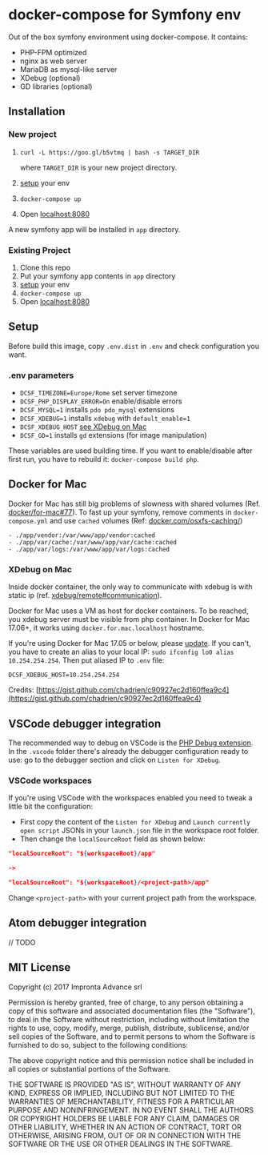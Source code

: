 # docker-compose for Symfony env

Out of the box symfony environment using docker-compose. It contains:
- PHP-FPM optimized
- nginx as web server
- MariaDB as mysql-like server
- XDebug (optional)
- GD libraries (optional)

## Installation
### New project
1. `curl -L https://goo.gl/b5vtmq | bash -s TARGET_DIR`
    
    where `TARGET_DIR` is your new project directory.
1. [setup](#setup) your env
1. `docker-compose up`
1. Open [localhost:8080](http://localhost:8080)

A new symfony app will be installed in `app` directory.

### Existing Project
1. Clone this repo
1. Put your symfony app contents in `app` directory
1. [setup](#setup) your env
1. `docker-compose up`
1. Open [localhost:8080](http://localhost:8080)

## Setup
Before build this image, copy `.env.dist` in `.env` and check configuration you want.

### .env parameters
- `DCSF_TIMEZONE=Europe/Rome` set server timezone
- `DCSF_PHP_DISPLAY_ERROR=On` enable/disable errors
- `DCSF_MYSQL=1` installs `pdo pdo_mysql` extensions
- `DCSF_XDEBUG=1` installs `xdebug` with `default_enable=1`
- `DCSF_XDEBUG_HOST` [see XDebug on Mac](#xdebug-on-mac)
- `DCSF_GD=1` installs `gd` extensions (for image manipulation)

These variables are used building time. If you want to enable/disable after first run, you have to rebuild it: `docker-compose build php`.

## Docker for Mac

Docker for Mac has still big problems of slowness with shared volumes (Ref. [docker/for-mac#77](https://github.com/docker/for-mac/issues/77)). To fast up your symfony, remove comments in `docker-compose.yml` and use `cached` volumes (Ref: [docker.com/osxfs-caching/](https://docs.docker.com/docker-for-mac/osxfs-caching/))

```
- ./app/vendor:/var/www/app/vendor:cached
- ./app/var/cache:/var/www/app/var/cache:cached
- ./app/var/logs:/var/www/app/var/logs:cached
```

### XDebug on Mac
Inside docker container, the only way to communicate with xdebug is with static ip (ref. [xdebug/remote#communication](https://xdebug.org/docs/remote#communication)).

Docker for Mac uses a VM as host for docker containers. To be reached, you xdebug server must be visible from php container.
In Docker for Mac 17.06+, it works using `docker.for.mac.localhost` hostname.

If you're using Docker for Mac 17.05 or below, please [update](https://docs.docker.com/docker-for-mac/install/#download-docker-for-mac). If you can't, you have to create an alias to your local IP: `sudo ifconfig lo0 alias 10.254.254.254`. Then put aliased IP to `.env` file:
```
DCSF_XDEBUG_HOST=10.254.254.254
```

Credits: [https://gist.github.com/chadrien/c90927ec2d160ffea9c4](https://gist.github.com/chadrien/c90927ec2d160ffea9c4)

## VSCode debugger integration

The recommended way to debug on VSCode is the [PHP Debug extension](https://marketplace.visualstudio.com/items?itemName=felixfbecker.php-debug).
In the `.vscode` folder there's already the debugger configuration ready to use: go to the debugger section and click on `Listen for XDebug`.

### VSCode workspaces

If you're using VSCode with the workspaces enabled you need to tweak a little bit the configuration:

* First copy the content of the `Listen for XDebug` and `Launch currently open script` JSONs in your `launch.json` file in the workspace root folder.
* Then change the `localSourceRoot` field as shown below:

```json
"localSourceRoot": "${workspaceRoot}/app"

-> 

"localSourceRoot": "${workspaceRoot}/<project-path>/app"
```

Change `<project-path>` with your current project path from the workspace.

## Atom debugger integration

// TODO

## MIT License

Copyright (c) 2017 Impronta Advance srl

Permission is hereby granted, free of charge, to any person
obtaining a copy of this software and associated documentation
files (the "Software"), to deal in the Software without
restriction, including without limitation the rights to use,
copy, modify, merge, publish, distribute, sublicense, and/or sell
copies of the Software, and to permit persons to whom the
Software is furnished to do so, subject to the following
conditions:

The above copyright notice and this permission notice shall be
included in all copies or substantial portions of the Software.

THE SOFTWARE IS PROVIDED "AS IS", WITHOUT WARRANTY OF ANY KIND,
EXPRESS OR IMPLIED, INCLUDING BUT NOT LIMITED TO THE WARRANTIES
OF MERCHANTABILITY, FITNESS FOR A PARTICULAR PURPOSE AND
NONINFRINGEMENT. IN NO EVENT SHALL THE AUTHORS OR COPYRIGHT
HOLDERS BE LIABLE FOR ANY CLAIM, DAMAGES OR OTHER LIABILITY,
WHETHER IN AN ACTION OF CONTRACT, TORT OR OTHERWISE, ARISING
FROM, OUT OF OR IN CONNECTION WITH THE SOFTWARE OR THE USE OR
OTHER DEALINGS IN THE SOFTWARE.